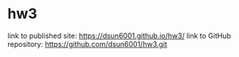 # hw3
link to published site: https://dsun6001.github.io/hw3/
link to GitHub repository: https://github.com/dsun6001/hw3.git
